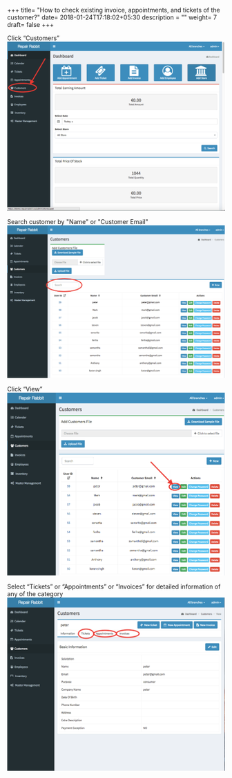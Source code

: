 +++
title= "How to check existing invoice, appointments, and tickets of the customer?"
date= 2018-01-24T17:18:02+05:30
description = ""
weight= 7
draft= false
+++

Click “Customers”
![How to check an invoice, appointment and ticket of the customer?](/images/customers/how_can_i_check_invoice_appointment_tickets_of_the_customer/go_to_customers.png)
 
Search customer by "Name" or "Customer Email"
![How to check an invoice, appointment and ticket of the customer?](/images/customers/how_can_i_check_invoice_appointment_tickets_of_the_customer/search_the_customer.png)

Click “View” 
![How to check an invoice, appointment and ticket of the customer?](/images/customers/how_can_i_check_invoice_appointment_tickets_of_the_customer/click_view.png)
    

Select “Tickets” or “Appointments” or “Invoices” for detailed information of any of the category
![How to check an invoice, appointment and ticket of the customer?](/images/customers/how_can_i_check_invoice_appointment_tickets_of_the_customer/select_tickets_appointments_invoices.png)

